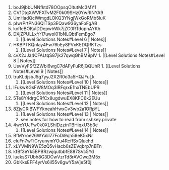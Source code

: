       

1. boJ9jbbUNNfktd78OOpsqOltutMc3MY1
2. CV1DtqXWVFXTvM2F0k09SHz0YwRINYA9
3. UmHadQclWmgdLOKQ3YNgjWxGoRMb5luK
4. pIwrPrtPN36QITSp3EQaw936yaFoFgAB
5. koReBOKuIDDepwhWk7jZC0RTdopnAYKh
6. DXjZPULLxYr17uwoI01bNLQbtFemEgo7
	1.  [[Level Solutions Notes#Level 6 | Notes]]
7. HKBPTKQnIay4Fw76bEy8PVxKEDQRKTzs
	1.  [[Level Solutions Notes#Level 7 | Notes]]
8. cvX2JJa4CFALtqS87jk27qwqGhBM9plV
		1.  [[Level Solutions Notes#Level 8 | Notes]]
9. UsvVyFSfZZWbi6wgC7dAFyFuR6jQQUhR
		1.  [[Level Solutions Notes#Level 9 | Notes]]
10.  truKLdjsbJ5g7yyJ2X2R0o3a5HQJFuLk
		1.  [[Level Solutions Notes#Level 10 | Notes]]
11.  IFukwKGsFW8MOq3IRFqrxE1hxTNEbUPR
		1.  [[Level Solutions Notes#Level 11 | Notes]]
12.  5Te8Y4drgCRfCx8ugdwuEX8KFC6k2EUu
		1.  [[Level Solutions Notes#Level 12 | Notes]]
13.  8ZjyCRiBWFYkneahHwxCv3wb2a1ORpYL
		1.  [[Level Solutions Notes#Level 13 | Notes]]
		2.  see notes for how to read from sshkey.private
14.  4wcYUJFw0k0XLShlDzztnTBHiqxU3b3e
		1.  [[Level Solutions Notes#Level 14 | Notes]]
15.  BfMYroe26WYalil77FoDi9qh59eK5xNr
16.  cluFn7wTiGryunymYOu4RcffSxQluehd
17.  xLYVMN9WE5zQ5vHacb0sZEVqbrp7nBTn
18. kfBf3eYk5BPBRzwjqutbbfE887SVc5Yd
19. IueksS7Ubh8G3DCwVzrTd8rAVOwq3M5x
20. GbKksEFF4yrVs6il55v6gwY5aVje5f0j